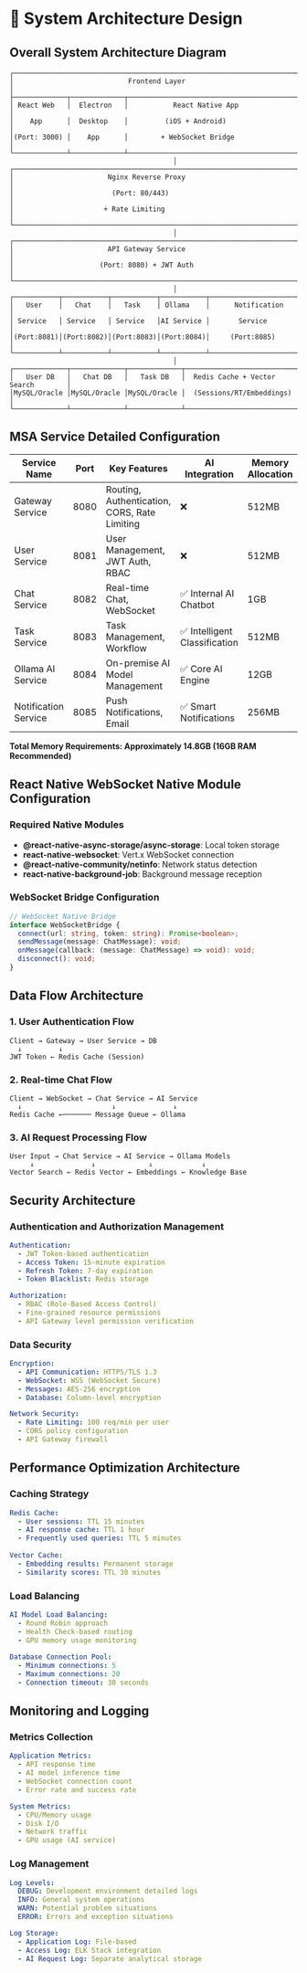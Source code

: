 # 🚀 System Architecture Design

## Overall System Architecture Diagram
```
┌─────────────────────────────────────────────────────────────────────────────┐
│                            Frontend Layer                                  │
├─────────────┬─────────────┬─────────────────────────────────────────────────┤
│ React Web   │  Electron   │           React Native App                     │
│    App      │  Desktop    │         (iOS + Android)                       │
│(Port: 3000) │    App      │        + WebSocket Bridge                     │
└─────────────┴─────────────┴─────────────────────────────────────────────────┘
                                        │
┌─────────────────────────────────────────────────────────────────────────────┐
│                       Nginx Reverse Proxy                                  │
│                        (Port: 80/443)                                      │
│                      + Rate Limiting                                       │
└─────────────────────────────────────────────────────────────────────────────┘
                                        │
┌─────────────────────────────────────────────────────────────────────────────┐
│                       API Gateway Service                                  │
│                     (Port: 8080) + JWT Auth                               │
└─────────────────────────────────────────────────────────────────────────────┘
                                        │
┌───────────┬───────────┬───────────┬───────────┬─────────────────────────────┐
│   User    │   Chat    │   Task    │ Ollama    │      Notification           │
│ Service   │ Service   │ Service   │AI Service │       Service               │
│(Port:8081)│(Port:8082)│(Port:8083)│(Port:8084)│     (Port:8085)             │
└───────────┴───────────┴───────────┴───────────┴─────────────────────────────┘
                                        │
┌─────────────┬─────────────┬─────────────┬─────────────────────────────────────┐
│   User DB   │   Chat DB   │   Task DB   │  Redis Cache + Vector Search        │
│MySQL/Oracle │MySQL/Oracle │MySQL/Oracle │  (Sessions/RT/Embeddings)           │
└─────────────┴─────────────┴─────────────┴─────────────────────────────────────┘
```

## MSA Service Detailed Configuration

| Service Name | Port | Key Features | AI Integration | Memory Allocation |
|--------------|------|--------------|----------------|-------------------|
| Gateway Service | 8080 | Routing, Authentication, CORS, Rate Limiting | ❌ | 512MB |
| User Service | 8081 | User Management, JWT Auth, RBAC | ❌ | 512MB |
| Chat Service | 8082 | Real-time Chat, WebSocket | ✅ Internal AI Chatbot | 1GB |
| Task Service | 8083 | Task Management, Workflow | ✅ Intelligent Classification | 512MB |
| Ollama AI Service | 8084 | On-premise AI Model Management | ✅ Core AI Engine | 12GB |
| Notification Service | 8085 | Push Notifications, Email | ✅ Smart Notifications | 256MB |

**Total Memory Requirements: Approximately 14.8GB (16GB RAM Recommended)**

## React Native WebSocket Native Module Configuration

### Required Native Modules
- **@react-native-async-storage/async-storage**: Local token storage
- **react-native-websocket**: Vert.x WebSocket connection
- **@react-native-community/netinfo**: Network status detection
- **react-native-background-job**: Background message reception

### WebSocket Bridge Configuration
```typescript
// WebSocket Native Bridge
interface WebSocketBridge {
  connect(url: string, token: string): Promise<boolean>;
  sendMessage(message: ChatMessage): void;
  onMessage(callback: (message: ChatMessage) => void): void;
  disconnect(): void;
}
```

## Data Flow Architecture

### 1. User Authentication Flow
```
Client → Gateway → User Service → DB
  ↓         ↓
JWT Token ← Redis Cache (Session)
```

### 2. Real-time Chat Flow
```
Client → WebSocket → Chat Service → AI Service
  ↓                      ↓              ↓
Redis Cache ←─────── Message Queue ← Ollama
```

### 3. AI Request Processing Flow
```
User Input → Chat Service → AI Service → Ollama Models
     ↓              ↓             ↓            ↓
Vector Search ← Redis Vector ← Embeddings ← Knowledge Base
```

## Security Architecture

### Authentication and Authorization Management
```yaml
Authentication:
  - JWT Token-based authentication
  - Access Token: 15-minute expiration
  - Refresh Token: 7-day expiration
  - Token Blacklist: Redis storage

Authorization:
  - RBAC (Role-Based Access Control)
  - Fine-grained resource permissions
  - API Gateway level permission verification
```

### Data Security
```yaml
Encryption:
  - API Communication: HTTPS/TLS 1.3
  - WebSocket: WSS (WebSocket Secure)
  - Messages: AES-256 encryption
  - Database: Column-level encryption

Network Security:
  - Rate Limiting: 100 req/min per user
  - CORS policy configuration
  - API Gateway firewall
```

## Performance Optimization Architecture

### Caching Strategy
```yaml
Redis Cache:
  - User sessions: TTL 15 minutes
  - AI response cache: TTL 1 hour
  - Frequently used queries: TTL 5 minutes
  
Vector Cache:
  - Embedding results: Permanent storage
  - Similarity scores: TTL 30 minutes
```

### Load Balancing
```yaml
AI Model Load Balancing:
  - Round Robin approach
  - Health Check-based routing
  - GPU memory usage monitoring
  
Database Connection Pool:
  - Minimum connections: 5
  - Maximum connections: 20
  - Connection timeout: 30 seconds
```

## Monitoring and Logging

### Metrics Collection
```yaml
Application Metrics:
  - API response time
  - AI model inference time
  - WebSocket connection count
  - Error rate and success rate

System Metrics:
  - CPU/Memory usage
  - Disk I/O
  - Network traffic
  - GPU usage (AI service)
```

### Log Management
```yaml
Log Levels:
  DEBUG: Development environment detailed logs
  INFO: General system operations
  WARN: Potential problem situations
  ERROR: Errors and exception situations

Log Storage:
  - Application Log: File-based
  - Access Log: ELK Stack integration
  - AI Request Log: Separate analytical storage
```